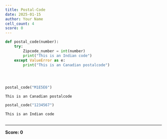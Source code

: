 ```yaml
---
title: Postal-Code
date: 2025-01-15
author: Your Name
cell_count: 4
score: 0
---
```


```python
def postal_code(number):
    try:
        Zipcode_number = int(number)
        print("This is an Indian code")
    except ValueError as e:
        print("This is an Canadian postalcode")
        

        
```


```python
postal_code("M1E5E6")
```

    This is an Canadian postalcode



```python
postal_code("1234567")
```

    This is an Indian code



```python

```


---
**Score: 0**
